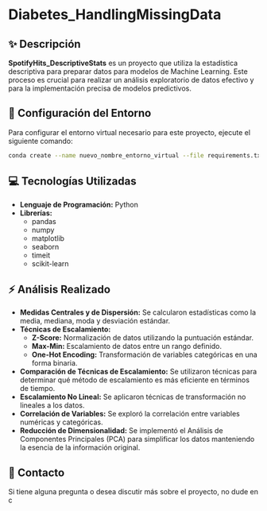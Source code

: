 # Diabetes_HandlingMissingData

## ✨ Descripción

**SpotifyHits_DescriptiveStats** es un proyecto que utiliza la estadística descriptiva para preparar datos para modelos de Machine Learning. Este proceso es crucial para realizar un análisis exploratorio de datos efectivo y para la implementación precisa de modelos predictivos.

## 🎡 Configuración del Entorno

Para configurar el entorno virtual necesario para este proyecto, ejecute el siguiente comando:

```bash
conda create --name nuevo_nombre_entorno_virtual --file requirements.txt
```

## 💻 Tecnologías Utilizadas

- **Lenguaje de Programación:** Python
- **Librerías:**
  - pandas
  - numpy
  - matplotlib
  - seaborn
  - timeit
  - scikit-learn

## ⚡ Análisis Realizado

- **Medidas Centrales y de Dispersión:** Se calcularon estadísticas como la media, mediana, moda y desviación estándar.
- **Técnicas de Escalamiento:**
  - **Z-Score:** Normalización de datos utilizando la puntuación estándar.
  - **Max-Min:** Escalamiento de datos entre un rango definido.
  - **One-Hot Encoding:** Transformación de variables categóricas en una forma binaria.
- **Comparación de Técnicas de Escalamiento:** Se utilizaron técnicas para determinar qué método de escalamiento es más eficiente en términos de tiempo.
- **Escalamiento No Lineal:** Se aplicaron técnicas de transformación no lineales a los datos.
- **Correlación de Variables:** Se exploró la correlación entre variables numéricas y categóricas.
- **Reducción de Dimensionalidad:** Se implementó el Análisis de Componentes Principales (PCA) para simplificar los datos manteniendo la esencia de la información original.

## 📱 Contacto

Si tiene alguna pregunta o desea discutir más sobre el proyecto, no dude en c
